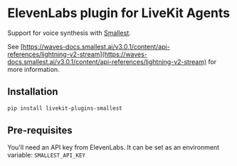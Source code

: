 # ElevenLabs plugin for LiveKit Agents

Support for voice synthesis with [Smallest](https://smallest.ai/).

See [https://waves-docs.smallest.ai/v3.0.1/content/api-references/lightning-v2-stream](https://waves-docs.smallest.ai/v3.0.1/content/api-references/lightning-v2-stream) for more information.

## Installation

```bash
pip install livekit-plugins-smallest
```

## Pre-requisites

You'll need an API key from ElevenLabs. It can be set as an environment variable: `SMALLEST_API_KEY`
